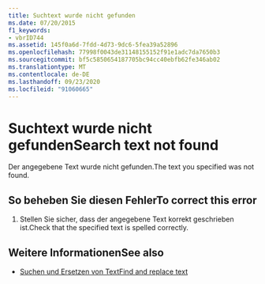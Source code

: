 ```yaml
---
title: Suchtext wurde nicht gefunden
ms.date: 07/20/2015
f1_keywords:
- vbrID744
ms.assetid: 145f0a6d-7fdd-4d73-9dc6-5fea39a52896
ms.openlocfilehash: 77998f0043de31148155152f91e1adc7da7650b3
ms.sourcegitcommit: bf5c5850654187705bc94cc40ebfb62fe346ab02
ms.translationtype: MT
ms.contentlocale: de-DE
ms.lasthandoff: 09/23/2020
ms.locfileid: "91060665"
---
```

# <a name="search-text-not-found"></a><span data-ttu-id="09705-102">Suchtext wurde nicht gefunden</span><span class="sxs-lookup"><span data-stu-id="09705-102">Search text not found</span></span>

<span data-ttu-id="09705-103">Der angegebene Text wurde nicht gefunden.</span><span class="sxs-lookup"><span data-stu-id="09705-103">The text you specified was not found.</span></span>  
  
## <a name="to-correct-this-error"></a><span data-ttu-id="09705-104">So beheben Sie diesen Fehler</span><span class="sxs-lookup"><span data-stu-id="09705-104">To correct this error</span></span>  
  
1. <span data-ttu-id="09705-105">Stellen Sie sicher, dass der angegebene Text korrekt geschrieben ist.</span><span class="sxs-lookup"><span data-stu-id="09705-105">Check that the specified text is spelled correctly.</span></span>  
  
## <a name="see-also"></a><span data-ttu-id="09705-106">Weitere Informationen</span><span class="sxs-lookup"><span data-stu-id="09705-106">See also</span></span>

- [<span data-ttu-id="09705-107">Suchen und Ersetzen von Text</span><span class="sxs-lookup"><span data-stu-id="09705-107">Find and replace text</span></span>](/visualstudio/ide/finding-and-replacing-text)

